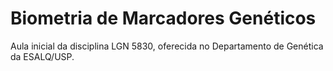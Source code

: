 # Biometria de Marcadores Genéticos

Aula inicial da disciplina LGN 5830, oferecida no Departamento de
Genética da ESALQ/USP.


